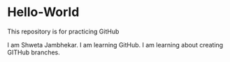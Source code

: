 # Hello-World
This repository is for practicing GitHub

I am Shweta Jambhekar.
I am learning GitHub.
I am learning about creating GITHub branches.
